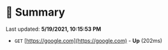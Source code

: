 # 📖 Summary
Last updated: **5/19/2021, 10:15:53 PM**

- `GET` [https://google.com](https://google.com) - **Up** (202ms)
